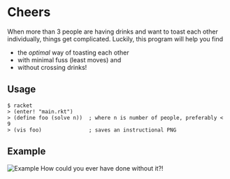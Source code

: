 # Cheers
When more than 3 people are having drinks and want to toast each other individually, things get complicated. Luckily, this program will help you find 
- the *optimal* way of toasting each other
- with minimal fuss (least moves) and
- without crossing drinks!

## Usage
```
$ racket
> (enter! "main.rkt")
> (define foo (solve n))  ; where n is number of people, preferably < 9
> (vis foo)               ; saves an instructional PNG
```

## Example
![Example](http://pdikmann.github.io/cheers.png)
How could you ever have done without it?!
